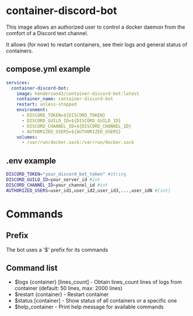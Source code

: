 # container-discord-bot 

This image allows an authorized user to control a docker daemon from the comfort of a Discord text channel.

It allows (for now) to restart containers, see their logs and general status of containers.

## compose.yml example
```yaml
services:
  container-discord-bot:
    image: henderson43/container-discord-bot:latest
    container_name: container-discord-bot
    restart: unless-stopped
    environment:
      - DISCORD_TOKEN=${DISCORD_TOKEN}
      - DISCORD_GUILD_ID=${DISCORD_GUILD_ID}
      - DISCORD_CHANNEL_ID=${DISCORD_CHANNEL_ID}
      - AUTHORIZED_USERS=${AUTHORIZED_USERS}
    volumes:
      - /var/run/docker.sock:/var/run/docker.sock
```
## .env example
```bash
DISCORD_TOKEN="your_discord_bot_token" #string
DISCORD_GUILD_ID=your_server_id #int
DISCORD_CHANNEL_ID=your_channel_id #int
AUTHORIZED_USERS=user_id1,user_id2,user_id3,...,user_idN #[int]
```

# Commands

## Prefix
The bot uses a '$' prefix for its commands

## Command list
- $logs {container} [lines_count] - Obtain lines_count lines of logs from container (default: 50 lines, max: 2000 lines)
- $restart {container} - Restart container
- $status [container] - Show status of all containers or a specific one
- $help_container - Print help message for available commands
